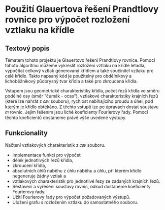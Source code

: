# Použití Glauertova řešení Prandtlovy rovnice pro výpočet rozložení vztlaku na křídle

## Textový popis
Tématem tohoto projektu je Glauertovo řešení Prandtlovy rovnice. Pomocí tohoto algoritmu můžeme vykreslit rozložení vztlaku na křídle letadla, vypočítat celkový vztlak generovaný křídlem a také součinitel vztlaku pro celé křídlo. Takto napsaný kód je použitelný pro obdélníkový a lichoběžníkový půdorysný tvar křídla a také pro zkroucená křídla.

Vstupem jsou geometrické charakteristiky křídla, počet řezů křídla ve směru podélné osy (směr "čumák - ocas"), vztlakové charakteristiky krajních řezů (které lze nahrát z 𝑐𝑠𝑣 souboru), rychlost nabíhajícího proudu a úhel, pod kterým je křídlo obtékáno.
Z těchto vstupů lze po úpravách dostat soustavu 𝑚 rovnic. Jejím řešením jsou liché koeficienty Fourierovy řady. Pomocí těchto koeficientů dostaneme právě výše uvedené výstupy.

## Funkcionality

Načtení vztlakových charakteristik z 𝑐𝑠𝑣 souboru.
- Implementace funkcí pro výpočet
- délek jednotlivých řezů křídla,
- zkroucení křídla,
- absolutních úhlů náběhu z úhlu náběhu a úhlu, při kterém křídlo negeneruje žádný
vztlak a
- vztlakových charakteristik pro jednotlivé řezy ze zadaných krajních řezů.
- Sestavení a vyřešení soustavy rovnic, odkud dostaneme koeficienty Fourierovy řady.
- Užití Fourierovy řady pro výpočet požadovaných výstupů.
- Uložení grafu s rozložením vztlaku do samostatného souboru.
